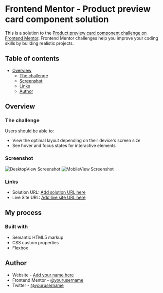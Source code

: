 
# Frontend Mentor - Product preview card component solution

This is a solution to the [Product preview card component challenge on Frontend Mentor](https://www.frontendmentor.io/challenges/product-preview-card-component-GO7UmttRfa). Frontend Mentor challenges help you improve your coding skills by building realistic projects. 

## Table of contents

- [Overview](#overview)
  - [The challenge](#the-challenge)
  - [Screenshot](#screenshot)
  - [Links](#links)
  - [Author](#author)

## Overview

### The challenge

Users should be able to:

- View the optimal layout depending on their device's screen size
- See hover and focus states for interactive elements

### Screenshot

![DesktopView Screenshot](./website.png)
![MobileView Screenshot](./mobile.png)

### Links

- Solution URL: [Add solution URL here](https://github.com/Lauraalinda/Lauraalinda-Front-end-mentor-challenge-Product-preview-card)
- Live Site URL: [Add live site URL here](https://precious-lokum-a99554.netlify.app)

## My process

### Built with

- Semantic HTML5 markup
- CSS custom properties
- Flexbox

## Author

- Website - [Add your name here](https://precious-lokum-a99554.netlify.app)
- Frontend Mentor - [@yourusername](https://www.frontendmentor.io/profile/LauraAlinda)
- Twitter - [@yourusername](https://www.twitter.com/LauraAlinda)



